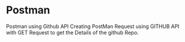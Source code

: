 # Postman
Postman using Github API
Creating PostMan Request using GITHUB API with GET Request to get the Details of the github Repo.
